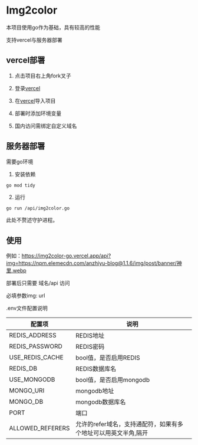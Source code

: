 # Img2color

本项目使用go作为基础，具有较高的性能

支持vercel与服务器部署

## vercel部署

1. 点击项目右上角fork叉子

2. 登录[vercel](https://vercel.com/)

3. 在[vercel](https://vercel.com/)导入项目

4. 部署时添加环境变量

5. 国内访问需绑定自定义域名

## 服务器部署

需要go环境

1. 安装依赖
```bash
go mod tidy
```
2. 运行
```
go run /api/img2color.go
```
此处不赘述守护进程。

## 使用

例如：https://img2color-go.vercel.app/api?img=https://npm.elemecdn.com/anzhiyu-blog@1.1.6/img/post/banner/神里.webp

部署后只需要 域名/api 访问

必填参数img: url

.env文件配置说明


| 配置项                  | 说明                                 |
|-------------------------|--------------------------------------|
| REDIS_ADDRESS           | REDIS地址                            |
| REDIS_PASSWORD          | REDIS密码                            |
| USE_REDIS_CACHE         | bool值，是否启用REDIS                 |
| REDIS_DB                | REDIS数据库名                        |
| USE_MONGODB             | bool值，是否启用mongodb               |
| MONGO_URI               | mongodb地址                          |
| MONGO_DB                | mongodb数据库名                      |
| PORT                    | 端口                                 |
| ALLOWED_REFERERS        | 允许的refer域名，支持通配符，如果有多个地址可以用英文半角,隔开 |
